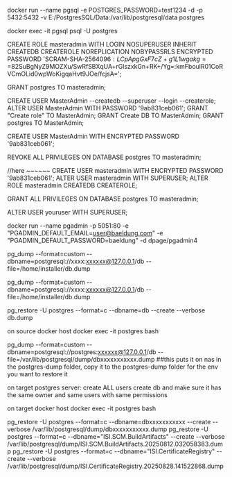 docker run --name pgsql -e POSTGRES_PASSWORD=test1234 -d  -p 5432:5432 -v E:/PostgresSQL/Data:/var/lib/postgresql/data postgres

docker exec -it pgsql psql -U postgres


CREATE ROLE masteradmin WITH
  LOGIN
  NOSUPERUSER
  INHERIT
  CREATEDB
  CREATEROLE
  NOREPLICATION
  NOBYPASSRLS
  ENCRYPTED PASSWORD 'SCRAM-SHA-256$4096:LCpApgGxF7cZ+g1L1wgakg==$82SuBgNyZ9MOZXu/SwRfSBXqUA+rGlszxkGn+RK+/Yg=:kmFboulR01CoRVCmOLid0wpWoKigqaHvt9JOe/fcjsA=';

GRANT postgres TO masteradmin;








CREATE USER MasterAdmin --createdb --superuser --login --createrole;
ALTER USER MasterAdmin WITH PASSWORD '9ab831ceb061';
GRANT "Create role" TO MasterAdmin;
GRANT Create DB TO MasterAdmin;
GRANT postgres TO MasterAdmin;

CREATE USER MasterAdmin WITH ENCRYPTED PASSWORD '9ab831ceb061';


REVOKE ALL PRIVILEGES ON DATABASE postgres TO masteradmin;






//here ~~~~~~
CREATE USER masteradmin WITH ENCRYPTED PASSWORD '9ab831ceb061';
ALTER USER masteradmin WITH SUPERUSER; 
ALTER ROLE masteradmin CREATEDB	CREATEROLE;

GRANT ALL PRIVILEGES ON DATABASE postgres TO masteradmin;





ALTER USER youruser WITH SUPERUSER; 


docker run --name pgadmin -p 5051:80 -e "PGADMIN_DEFAULT_EMAIL=user@baeldung.com" -e "PGADMIN_DEFAULT_PASSWORD=baeldung" -d dpage/pgadmin4



pg_dump --format=custom --dbname=postgresql://xxxx:xxxxxx@127.0.0.1/db --file=/home/installer/db.dump


pg_dump --format=custom --dbname=postgresql://xxxx:xxxxxx@127.0.0.1/db --file=/home/installer/db.dump

pg_restore -U postgres --format=c --dbname=db --create --verbose db.dump





on source docker host
docker exec -it postgres bash

pg_dump --format=custom --dbname=postgresql://postgres:xxxxxx@127.0.0.1/db --file=/var/lib/postgresql/dump/dbxxxxxxxxxxx.dump  ##this puts it on nas in the postgres-dump folder, copy it to the postgres-dump folder for the env you want to restore it


on target postgres server:
create ALL users
create db and make sure it has the same owner and same users with same permissions

on target docker host
docker exec -it postgres bash

pg_restore -U postgres --format=c --dbname=dbxxxxxxxxxxx --create --verbose /var/lib/postgresql/dump/dbxxxxxxxxxxx.dump
pg_restore -U postgres --format=c --dbname="ISI.SCM.BuildArtifacts" --create --verbose /var/lib/postgresql/dump/ISI.SCM.BuildArtifacts.20250812.032058383.dump
pg_restore -U postgres --format=c --dbname="ISI.CertificateRegistry" --create --verbose /var/lib/postgresql/dump/ISI.CertificateRegistry.20250828.141522868.dump


